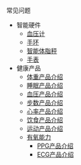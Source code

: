 <div class="sidebar_title "><i class="fa fa-home fa-fw"></i>常见问题</div>

* 智能硬件
  * [血压计](/product/hardware/sphygmomanometer)
  * [手环](/product/hardware/wristbrand)
  * [智能体脂秤](/product/hardware/scale)
  * [手表](/product/hardware/watch)
* 健康产品
    * [体重产品介绍](/product/health/weight)
    * [睡眠产品介绍](/product/health/sleep)
    * [血压产品介绍](/product/health/bloodpressure)
    * [步数产品介绍](/product/health/step)
    * [心率产品介绍](/product/health/heartrate)
    * [饮食产品介绍](/product/health/food)
    * [运动产品介绍](/product/health/sports)
    * [有氧能力](/product/health/aerobic)
        * [PPG产品介绍](/product/health/ppg)
        * [ECG产品介绍](/product/health/ecg)
